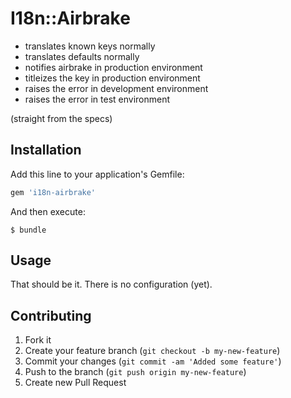 # I18n::Airbrake

* translates known keys normally
* translates defaults normally
* notifies airbrake in production environment
* titleizes the key in production environment
* raises the error in development environment
* raises the error in test environment

(straight from the specs)

## Installation

Add this line to your application's Gemfile:

``` ruby
gem 'i18n-airbrake'
```

And then execute:

``` shell
$ bundle
```

## Usage

That should be it. There is no configuration (yet).

## Contributing

1. Fork it
2. Create your feature branch (`git checkout -b my-new-feature`)
3. Commit your changes (`git commit -am 'Added some feature'`)
4. Push to the branch (`git push origin my-new-feature`)
5. Create new Pull Request
